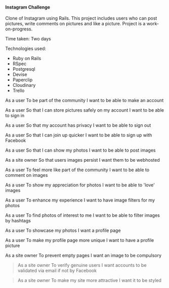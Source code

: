 #### Instagram Challenge

Clone of Instagram using Rails. This project includes users who can post pictures, write comments on pictures and like a picture. Project is a work-on-progress.

Time taken: Two days

Technologies used:
* Ruby on Rails
* RSpec
* Postgresql
* Devise
* Paperclip
* Cloudinary
* Trello

As a user
To be part of the community
I want to be able to make an account

As a user
So that I can store pictures safely on my account
I want to be able to sign in

As a user
So that my account has privacy
I want to be able to sign out

As a user
So that I can join up quicker
I want to be able to sign up with Facebook

As a user
So that I can show my photos
I want to be able to post images

As a site owner
So that users images persist
I want them to be webhosted

As a user
To feel more like part of the community
I want to be able to comment on images

As a user
To show my appreciation for photos
I want to be able to 'love' images

As a user
To enhance my experience
I want to have image filters for my photos

As a user
To find photos of interest to me
I want to be able to filter images by hashtags

As a user
To showcase my photos
I want a profile page

As a user
To make my profile page more unique
I want to have a profile picture

As a site owner
To prevent empty pages
I want an image to be compulsory

> As a site owner
> To verify genuine users
> I want accounts to be validated via email if not by Facebook

> As a site owner
> To make my site more attractive
> I want it to be styled
